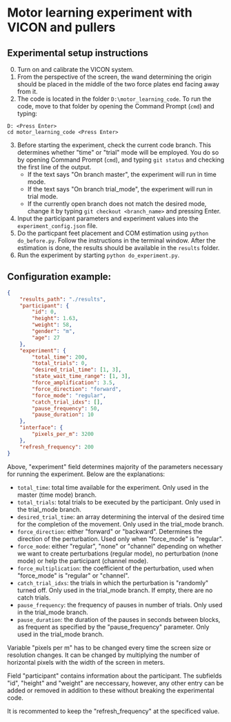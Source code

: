 # Motor learning experiment with VICON and pullers

## Experimental setup instructions

0. Turn on and calibrate the VICON system.
1. From the perspective of the screen, the wand determining the origin should be placed in the middle of the two force plates end facing away from it.
2. The code is located in the folder `D:\motor_learning_code`. To run the code, move to that folder by opening the Command Prompt (`cmd`) and typing:
```
D: <Press Enter>
cd motor_learning_code <Press Enter>
```
3. Before starting the experiment, check the current code branch. This determines whether "time" or "trial" mode will be employed. You do so by opening Command Prompt (`cmd`), and typing `git status` and checking the first line of the output.
    - If the text says "On branch master", the experiment will run in time mode.
    - If the text says "On branch trial_mode", the experiment will run in trial mode.
    - If the currently open branch does not match the desired mode, change it by typing `git checkout <branch_name>` and pressing Enter.
4. Input the participant parameters and experiment values into the `experiment_config.json` file.
5. Do the particpant feet placement and COM estimation using `python do_before.py`. Follow the instructions in the terminal window. After the estimation is done, the results should be available in the `results` folder.
6. Run the experiment by starting `python do_experiment.py`.

## Configuration example:

```json
{
    "results_path": "./results",
    "participant": {
        "id": 0,
        "height": 1.63,
        "weight": 58,
        "gender": "m",
        "age": 27
    },
    "experiment": {
        "total_time": 200,
        "total_trials": 0,
        "desired_trial_time": [1, 3],
        "state_wait_time_range": [1, 3],
        "force_amplification": 3.5,
        "force_direction": "forward",
        "force_mode": "regular",
        "catch_trial_idxs": [],
        "pause_frequency": 50,
        "pause_duration": 10
    },
    "interface": {
        "pixels_per_m": 3200
    },
    "refresh_frequency": 200
}
```

Above, "experiment" field determines majority of the parameters necessary for running the experiment. Below are the explanations:
- `total_time`: total time available for the experiment. Only used in the master (time mode) branch. 
- `total_trials`: total trials to be executed by the participant. Only used in the trial_mode branch.
- `desired_trial_time`: an array determining the interval of the desired time for the completion of the movement. Only used in the trial_mode branch.
- `force_direction`: either "forward" or "backward". Determines the direction of the perturbation. Used only when "force_mode" is "regular". 
- `force_mode`: either "regular", "none" or "channel" depending on whether we want to create perturbations (regular mode), no perturbation (none mode) or help the participant (channel mode).
- `force_multiplication`: the coefficient of the perturbation, used when "force_mode" is "regular" or "channel". 
- `catch_trial_idxs`: the trials in which the perturbation is "randomly" turned off. Only used in the trial_mode branch. If empty, there are no catch trials.
- `pause_frequency`: the frequency of pauses in number of trials. Only used in the trial_mode branch.
- `pause_duration`: the duration of the pauses in seconds between blocks, as frequent as specified by the "pause_frequency" parameter. Only used in the trial_mode branch.

Variable "pixels per m" has to be changed every time the screen size or resolution changes. It can be changed by multiplying the number of horizontal pixels with the width of the screen in meters.

Field "participant" contains information about the participant. The subfields "id", "height" and "weight" are neccessary, however, any other entry can be added or removed in addition to these without breaking the experimental code.

It is recommented to keep the "refresh_frequency" at the specificed value.